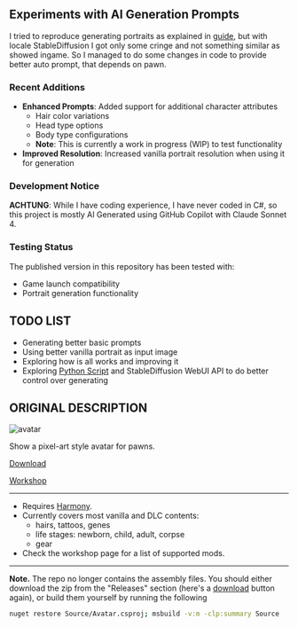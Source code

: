 ## Experiments with AI Generation Prompts

I tried to reproduce generating portraits as explained in [guide](https://steamcommunity.com/sharedfiles/filedetails/?id=3219670725), but with locale StableDiffusion I got only some cringe and not something similar as showed ingame. 
So I managed to do some changes in code to provide better auto prompt, that depends on pawn. 

### Recent Additions
- **Enhanced Prompts**: Added support for additional character attributes
  - Hair color variations
  - Head type options  
  - Body type configurations
  - **Note**: This is currently a work in progress (WIP) to test functionality
- **Improved Resolution**: Increased vanilla portrait resolution when using it for generation

### Development Notice
**ACHTUNG**: While I have coding experience, I have never coded in C#, so this project is mostly AI Generated using GitHub Copilot with Claude Sonnet 4.

### Testing Status
The published version in this repository has been tested with:
- Game launch compatibility
- Portrait generation functionality

## TODO LIST
- Generating better basic prompts
- Using better vanilla portrait as input image
- Exploring how is all works and improving it
- Exploring [Python Script](https://github.com/deadmanIsARabbit/RimworldAvatarToStableDiffusion/) and StableDiffusion WebUI API to do better control over generating

## ORIGINAL DESCRIPTION


![avatar](https://raw.githubusercontent.com/bolphen/rimworld-avatar/master/About/Preview.png)

Show a pixel-art style avatar for pawns.

[Download](https://github.com/bolphen/rimworld-avatar/releases/latest/download/rimworld-avatar.zip)

[Workshop](https://steamcommunity.com/sharedfiles/filedetails/?id=3111373293)

-----

- Requires [Harmony](https://github.com/pardeike/HarmonyRimWorld).
- Currently covers most vanilla and DLC contents:
  - hairs, tattoos, genes
  - life stages: newborn, child, adult, corpse
  - gear
- Check the workshop page for a list of supported mods.

-----

**Note.** The repo no longer contains the assembly files. You should either download the zip from the "Releases" section (here's a [download](https://github.com/bolphen/rimworld-avatar/releases/latest/download/rimworld-avatar.zip) button again), or build them yourself by running the following
```bash
nuget restore Source/Avatar.csproj; msbuild -v:m -clp:summary Source
```
